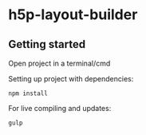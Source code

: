 # h5p-layout-builder


## Getting started
Open project in a terminal/cmd

Setting up project with dependencies:
```shell
npm install
```

For live compiling and updates:
```shell
gulp
```
